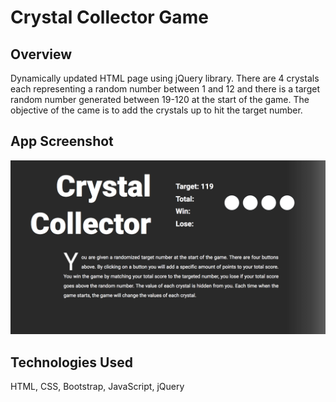 # Crystal Collector Game

## Overview
Dynamically updated HTML page using jQuery library. 
There are 4 crystals each representing a random number between 1 and 12 and there is a target random number generated between 19-120 at the start of the game. The objective of the came is to add the crystals up to hit the target number. 

## App Screenshot
![Screenshot](Screenshot.png)

## Technologies Used
HTML, CSS, Bootstrap, JavaScript, jQuery
